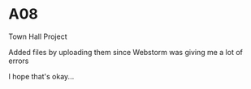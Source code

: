 # A08
Town Hall Project
<p> Added files by uploading them since Webstorm was giving me a lot of errors </p>
<p> I hope that's okay...</p>
